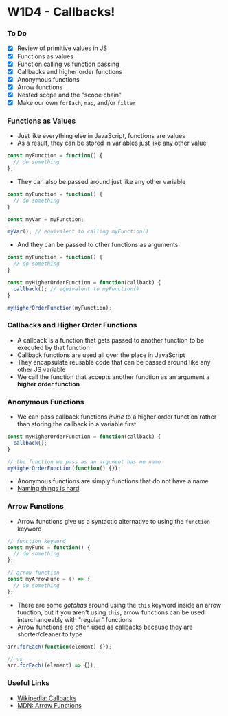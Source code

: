 # W1D4 - Callbacks!

### To Do
- [x] Review of primitive values in JS
- [x] Functions as values
- [x] Function calling vs function passing
- [x] Callbacks and higher order functions
- [x] Anonymous functions
- [x] Arrow functions
- [x] Nested scope and the "scope chain"
- [x] Make our own `forEach`, `map`, and/or `filter`

### Functions as Values
- Just like everything else in JavaScript, functions are values
- As a result, they can be stored in variables just like any other value

```js
const myFunction = function() {
  // do something
};
```

- They can also be passed around just like any other variable

```js
const myFunction = function() {
  // do something
}

const myVar = myFunction;

myVar(); // equivalent to calling myFunction()
```

- And they can be passed to other functions as arguments

```js
const myFunction = function() {
  // do something
}

const myHigherOrderFunction = function(callback) {
  callback(); // equivalent to myFunction()
}

myHigherOrderFunction(myFunction);
```

### Callbacks and Higher Order Functions
- A callback is a function that gets passed to another function to be executed by that function
- Callback functions are used all over the place in JavaScript
- They encapsulate reusable code that can be passed around like any other JS variable
- We call the function that accepts another function as an argument a **higher order function**

### Anonymous Functions
- We can pass callback functions _inline_ to a higher order function rather than storing the callback in a variable first

```js
const myHigherOrderFunction = function(callback) {
  callback();
}

// the function we pass as an argument has no name
myHigherOrderFunction(function() {});
```

- Anonymous functions are simply functions that do not have a name
- [Naming things is hard](https://martinfowler.com/bliki/TwoHardThings.html)

### Arrow Functions
- Arrow functions give us a syntactic alternative to using the `function` keyword

```js
// function keyword
const myFunc = function() {
  // do something
};

// arrow function
const myArrowFunc = () => {
  // do something
};
```

- There are some _gotchas_ around using the `this` keyword inside an arrow function, but if you aren't using `this`, arrow functions can be used interchangeably with "regular" functions
- Arrow functions are often used as callbacks because they are shorter/cleaner to type

```js
arr.forEach(function(element) {});

// vs
arr.forEach((element) => {});
```

### Useful Links
* [Wikipedia: Callbacks](https://en.wikipedia.org/wiki/Callback_(computer_programming))
* [MDN: Arrow Functions](https://developer.mozilla.org/en-US/docs/Web/JavaScript/Reference/Functions/Arrow_functions)